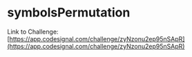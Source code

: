 # symbolsPermutation

Link to Challenge: [https://app.codesignal.com/challenge/zyNzonu2ep95nSApR](https://app.codesignal.com/challenge/zyNzonu2ep95nSApR)